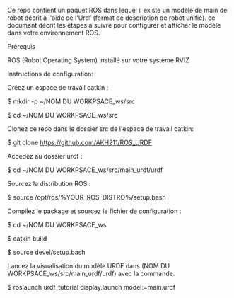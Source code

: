 Ce repo contient un paquet ROS dans lequel il existe un modèle de main de robot décrit à l'aide de l'Urdf (format de description de robot unifié). 
ce document décrit les étapes à suivre pour configurer et afficher le modèle dans votre environnement ROS.

Prérequis

ROS (Robot Operating System) installé sur votre système
RVIZ

Instructions de configuration:

Créez un espace de travail catkin :

$ mkdir -p ~/NOM DU WORKPSACE_ws/src

$ cd ~/NOM DU WORKPSACE_ws/src

Clonez ce repo dans le dossier src  de l'espace de travail catkin:

$ git clone https://github.com/AKH211/ROS_URDF

Accédez au dossier urdf :

$ cd ~/NOM DU WORKPSACE_ws/src/main_urdf/urdf

Sourcez la distribution ROS :

$ source /opt/ros/%YOUR_ROS_DISTRO%/setup.bash


Compilez le package et sourcez le fichier de configuration :

$ cd ~/NOM DU WORKPSACE_ws

$ catkin build

$ source devel/setup.bash

Lancez la visualisation du modèle URDF  dans (NOM DU WORKPSACE_ws/src/main_urdf/urdf) avec la commande:

$ roslaunch urdf_tutorial display.launch model:=main.urdf


